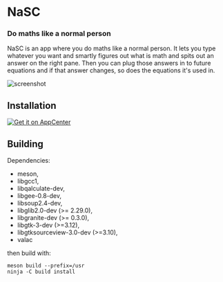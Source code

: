 # NaSC

### Do maths like a normal person


NaSC is an app where you do maths like a normal person. It lets you type whatever you want and smartly figures out what is math and spits out an answer on the right pane. Then you can plug those answers in to future equations and if that answer changes, so does the equations it's used in.

![screenshot](Screenshot.png)



## Installation
[![Get it on AppCenter](https://appcenter.elementary.io/badge.svg)](https://appcenter.elementary.io/com.github.parnold-x.nasc)﻿

## Building
Dependencies:

 * meson,
 * libgcc1,
 * libqalculate-dev,
 * libgee-0.8-dev,
 * libsoup2.4-dev,
 * libglib2.0-dev (>= 2.29.0),
 * libgranite-dev (>= 0.3.0),
 * libgtk-3-dev (>=3.12),
 * libgtksourceview-3.0-dev (>=3.10),
 * valac

 
then build with:
 
```
meson build --prefix=/usr
ninja -C build install
```
